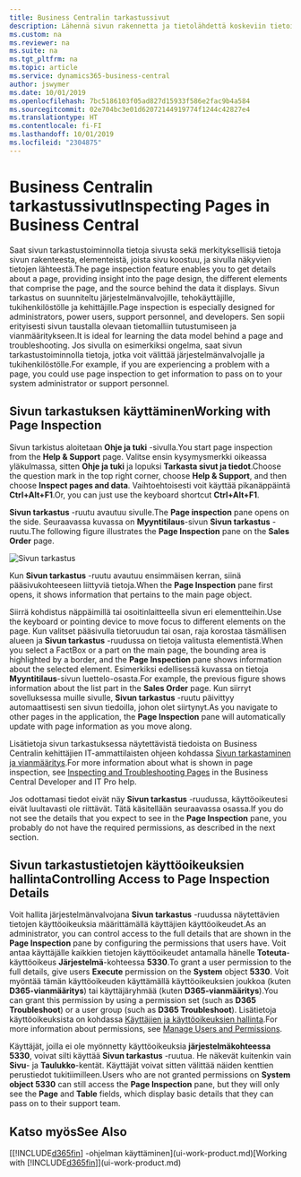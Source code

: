 ```yaml
---
title: Business Centralin tarkastussivut
description: Lähennä sivun rakennetta ja tietolähdettä koskeviin tietoihin sivun tarkastustoiminnolla. Sivun tarkastustoiminto sopii hyvin tietoja koskevien ongelmien vianmääritykseen.
ms.custom: na
ms.reviewer: na
ms.suite: na
ms.tgt_pltfrm: na
ms.topic: article
ms.service: dynamics365-business-central
author: jswymer
ms.date: 10/01/2019
ms.openlocfilehash: 7bc5186103f05ad827d15933f586e2fac9b4a584
ms.sourcegitcommit: 02e704bc3e01d62072144919774f1244c42827e4
ms.translationtype: HT
ms.contentlocale: fi-FI
ms.lasthandoff: 10/01/2019
ms.locfileid: "2304875"
---
```

# <a name="inspecting-pages-in-business-central"></a><span data-ttu-id="4f6c9-104">Business Centralin tarkastussivut</span><span class="sxs-lookup"><span data-stu-id="4f6c9-104">Inspecting Pages in Business Central</span></span>

<span data-ttu-id="4f6c9-105">Saat sivun tarkastustoiminnolla tietoja sivusta sekä merkityksellisiä tietoja sivun rakenteesta, elementeistä, joista sivu koostuu, ja sivulla näkyvien tietojen lähteestä.</span><span class="sxs-lookup"><span data-stu-id="4f6c9-105">The page inspection feature enables you to get details about a page, providing insight into the page design, the different elements that comprise the page, and the source behind the data it displays.</span></span> <span data-ttu-id="4f6c9-106">Sivun tarkastus on suunniteltu järjestelmänvalvojille, tehokäyttäjille, tukihenkilöstölle ja kehittäjille.</span><span class="sxs-lookup"><span data-stu-id="4f6c9-106">Page inspection is especially designed for administrators, power users, support personnel, and developers.</span></span> <span data-ttu-id="4f6c9-107">Sen sopii erityisesti sivun taustalla olevaan tietomalliin tutustumiseen ja vianmääritykseen.</span><span class="sxs-lookup"><span data-stu-id="4f6c9-107">It is ideal for learning the data model behind a page and troubleshooting.</span></span> <span data-ttu-id="4f6c9-108">Jos sivulla on esimerkiksi ongelma, saat sivun tarkastustoiminnolla tietoja, jotka voit välittää järjestelmänvalvojalle ja tukihenkilöstölle.</span><span class="sxs-lookup"><span data-stu-id="4f6c9-108">For example, if you are experiencing a problem with a page, you could use page inspection to get information to pass on to your system administrator or support personnel.</span></span>

## <a name="working-with-page-inspection"></a><span data-ttu-id="4f6c9-109">Sivun tarkastuksen käyttäminen</span><span class="sxs-lookup"><span data-stu-id="4f6c9-109">Working with Page Inspection</span></span>

<span data-ttu-id="4f6c9-110">Sivun tarkistus aloitetaan **Ohje ja tuki** -sivulla.</span><span class="sxs-lookup"><span data-stu-id="4f6c9-110">You start page inspection from the **Help & Support** page.</span></span> <span data-ttu-id="4f6c9-111">Valitse ensin kysymysmerkki oikeassa yläkulmassa, sitten **Ohje ja tuki** ja lopuksi **Tarkasta sivut ja tiedot**.</span><span class="sxs-lookup"><span data-stu-id="4f6c9-111">Choose the question mark in the top right corner, choose **Help & Support**, and then choose **Inspect pages and data**.</span></span> <span data-ttu-id="4f6c9-112">Vaihtoehtoisesti voit käyttää pikanäppäintä **Ctrl+Alt+F1**.</span><span class="sxs-lookup"><span data-stu-id="4f6c9-112">Or, you can just use the keyboard shortcut **Ctrl+Alt+F1**.</span></span>

<span data-ttu-id="4f6c9-113">**Sivun tarkastus** -ruutu avautuu sivulle.</span><span class="sxs-lookup"><span data-stu-id="4f6c9-113">The **Page inspection** pane opens on the side.</span></span> <span data-ttu-id="4f6c9-114">Seuraavassa kuvassa on **Myyntitilaus**-sivun **Sivun tarkastus** -ruutu.</span><span class="sxs-lookup"><span data-stu-id="4f6c9-114">The following figure illustrates the **Page Inspection** pane on the **Sales Order** page.</span></span>

![Sivun tarkastus](media/page-inspection-example.png)

<span data-ttu-id="4f6c9-116">Kun **Sivun tarkastus** -ruutu avautuu ensimmäisen kerran, siinä pääsivukohteeseen liittyviä tietoja.</span><span class="sxs-lookup"><span data-stu-id="4f6c9-116">When the **Page Inspection** pane first opens, it shows information that pertains to the main page object.</span></span>

<span data-ttu-id="4f6c9-117">Siirrä kohdistus näppäimillä tai osoitinlaitteella sivun eri elementteihin.</span><span class="sxs-lookup"><span data-stu-id="4f6c9-117">Use the keyboard or pointing device to move focus to different elements on the page.</span></span> <span data-ttu-id="4f6c9-118">Kun valitset pääsivulla tietoruudun tai osan, raja korostaa täsmällisen alueen ja **Sivun tarkastus** -ruudussa on tietoja valitusta elementistä.</span><span class="sxs-lookup"><span data-stu-id="4f6c9-118">When you select a FactBox or a part on the main page, the bounding area is highlighted by a border, and the **Page Inspection** pane shows information about the selected element.</span></span> <span data-ttu-id="4f6c9-119">Esimerkiksi edellisessä kuvassa on tietoja **Myyntitilaus**-sivun luettelo-osasta.</span><span class="sxs-lookup"><span data-stu-id="4f6c9-119">For example, the previous figure shows information about the list part in the **Sales Order** page.</span></span> <span data-ttu-id="4f6c9-120">Kun siirryt sovelluksessa muille sivulle, **Sivun tarkastus** -ruutu päivittyy automaattisesti sen sivun tiedoilla, johon olet siirtynyt.</span><span class="sxs-lookup"><span data-stu-id="4f6c9-120">As you navigate to other pages in the application, the **Page Inspection** pane will automatically update with page information as you move along.</span></span>

<span data-ttu-id="4f6c9-121">Lisätietoja sivun tarkastuksessa näytettävistä tiedoista on Business Centralin kehittäjien IT-ammattilaisten ohjeen kohdassa [Sivun tarkastaminen ja vianmääritys](https://docs.microsoft.com/en-us/dynamics365/business-central/dev-itpro/developer/devenv-inspecting-pages).</span><span class="sxs-lookup"><span data-stu-id="4f6c9-121">For more information about what is shown in page inspection, see [Inspecting and Troubleshooting Pages](https://docs.microsoft.com/en-us/dynamics365/business-central/dev-itpro/developer/devenv-inspecting-pages) in the Business Central Developer and IT Pro help.</span></span>

<span data-ttu-id="4f6c9-122">Jos odottamasi tiedot eivät näy **Sivun tarkastus** -ruudussa, käyttöoikeutesi eivät luultavasti ole riittävät. Tätä käsitellään seuraavassa osassa.</span><span class="sxs-lookup"><span data-stu-id="4f6c9-122">If you do not see the details that you expect to see in the **Page Inspection** pane, you probably do not have the required permissions, as described in the next section.</span></span>

## <a name="controlling-access-to-page-inspection-details"></a><span data-ttu-id="4f6c9-123">Sivun tarkastustietojen käyttöoikeuksien hallinta</span><span class="sxs-lookup"><span data-stu-id="4f6c9-123">Controlling Access to Page Inspection Details</span></span>

<span data-ttu-id="4f6c9-124">Voit hallita järjestelmänvalvojana **Sivun tarkastus** -ruudussa näytettävien tietojen käyttöoikeuksia määrittämällä käyttäjien käyttöoikeudet.</span><span class="sxs-lookup"><span data-stu-id="4f6c9-124">As an administrator, you can control access to the full details that are shown in the **Page Inspection** pane by configuring the permissions that users have.</span></span> <span data-ttu-id="4f6c9-125">Voit antaa käyttäjälle kaikkien tietojen käyttöoikeudet antamalla hänelle **Toteuta**-käyttöoikeus **Järjestelmä**-kohteessa **5330**.</span><span class="sxs-lookup"><span data-stu-id="4f6c9-125">To grant a user permission to the full details, give users **Execute** permission on the **System** object **5330**.</span></span> <span data-ttu-id="4f6c9-126">Voit myöntää tämän käyttöoikeuden käyttämällä käyttöoikeuksien joukkoa (kuten **D365-vianmääritys**) tai käyttäjäryhmää (kuten **D365-vianmääritys**).</span><span class="sxs-lookup"><span data-stu-id="4f6c9-126">You can grant this permission by using a permission set (such as **D365 Troubleshoot**) or a user group (such as **D365 Troubleshoot**).</span></span> <span data-ttu-id="4f6c9-127">Lisätietoja käyttöoikeuksista on kohdassa [Käyttäjien ja käyttöoikeuksien hallinta](ui-how-users-permissions.md).</span><span class="sxs-lookup"><span data-stu-id="4f6c9-127">For more information about permissions, see [Manage Users and Permissions](ui-how-users-permissions.md).</span></span>

<span data-ttu-id="4f6c9-128">Käyttäjät, joilla ei ole myönnetty käyttöoikeuksia **järjestelmäkohteessa 5330**, voivat silti käyttää **Sivun tarkastus** -ruutua. He näkevät kuitenkin vain **Sivu**- ja **Taulukko**-kentät. Käyttäjät voivat sitten välittää näiden kenttien perustiedot tukitiimilleen.</span><span class="sxs-lookup"><span data-stu-id="4f6c9-128">Users who are not granted permissions on **System object 5330** can still access the **Page Inspection** pane, but they will only see the **Page** and **Table** fields, which display basic details that they can pass on to their support team.</span></span>

## <a name="see-also"></a><span data-ttu-id="4f6c9-129">Katso myös</span><span class="sxs-lookup"><span data-stu-id="4f6c9-129">See Also</span></span>

<span data-ttu-id="4f6c9-130">[[!INCLUDE[d365fin](includes/d365fin_md.md)] -ohjelman käyttäminen](ui-work-product.md)</span><span class="sxs-lookup"><span data-stu-id="4f6c9-130">[Working with [!INCLUDE[d365fin](includes/d365fin_md.md)]](ui-work-product.md)</span></span>  
